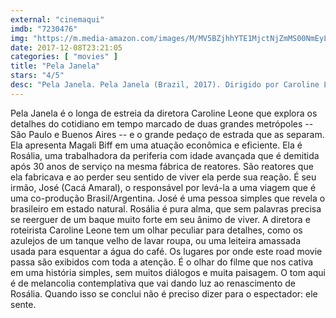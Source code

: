 ```yaml
---
external: "cinemaqui"
imdb: "7230476"
img: "https://m.media-amazon.com/images/M/MV5BZjhhYTE1MjctNjZmMS00NmEyLTk3ZjktYTkwOWEwMmIxZDc5XkEyXkFqcGdeQXVyOTU3ODk4MQ@@._V1_SY150_CR1,0,101,150_.jpg"
date: 2017-12-08T23:21:05
categories: [ "movies" ]
title: "Pela Janela"
stars: "4/5"
desc: "Pela Janela. Pela Janela (Brazil, 2017). Dirigido por Caroline Leone. Escrito por Caroline Leone. Com Mayara Constantino, Cacá Amaral (José), Magali Biff (Rosália)."
---
```

Pela Janela é o longa de estreia da diretora Caroline Leone que explora os detalhes do cotidiano em tempo marcado de duas grandes metrópoles -- São Paulo e Buenos Aires -- e o grande pedaço de estrada que as separam. Ela apresenta Magali Biff em uma atuação econômica e eficiente. Ela é Rosália, uma trabalhadora da periferia com idade avançada que é demitida após 30 anos de serviço na mesma fábrica de reatores. São reatores que ela fabricava e ao perder seu sentido de viver ela perde sua reação. É seu irmão, José (Cacá Amaral), o responsável por levá-la a uma viagem que é uma co-produção Brasil/Argentina. José é uma pessoa simples que revela o brasileiro em estado natural. Rosália é pura alma, que sem palavras precisa se reerguer de um baque muito forte em seu ânimo de viver. A diretora e roteirista Caroline Leone tem um olhar peculiar para detalhes, como os azulejos de um tanque velho de lavar roupa, ou uma leiteira amassada usada para esquentar a água do café. Os lugares por onde este road movie passa são exibidos com toda a atenção. É o olhar do filme que nos cativa em uma história simples, sem muitos diálogos e muita paisagem. O tom aqui é de melancolia contemplativa que vai dando luz ao renascimento de Rosália. Quando isso se conclui não é preciso dizer para o espectador: ele sente.
